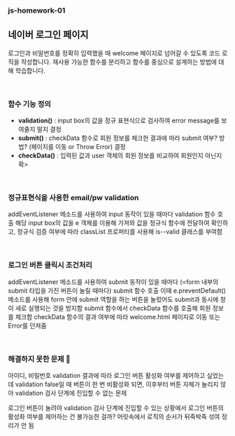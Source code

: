 ### js-homework-01

## 네이버 로그인 페이지
로그인과 비밀번호를 정확히 입력했을 때 welcome 페이지로 넘어갈 수 있도록 코드 로직을 작성합니다.
재사용 가능한 함수를 분리하고 함수를 중심으로 설계하는 방법에 대해 학습합니다.

<br>

### 함수 기능 정의
- **validation()**
  : input box의 값을 정규 표현식으로 검사하여 error message를 보여줄지 말지 결정
- **submit()**
  : checkData 함수로 회원 정보를 체크한 결과에 따라 submit 여부? 방법? (페이지를 이동 or Throw Error) 결정
- **checkData()**
  : 입력된 값과 user 객체의 회원 정보를 비교하여 회원인지 아닌지 확>

<br>

### 정규표현식을 사용한 email/pw validation
addEventListener 메소드를 사용하여 input 동작이 있을 때마다 validation 함수 호출
해당 input box의 값을 e 객체를 이용해 가져와 값을 정규식 함수에 전달하여 확인하고, 정규식 검증 여부에 따라 classList 프로퍼티를 사용해 is--valid 클래스를 부여함

<br>

### 로그인 버튼 클릭시 조건처리
addEventListener 메소드를 사용하여 submit 동작이 있을 때마다 (=form 내부의 submit 타입을 가진 버튼이 눌릴 때마다) submit 함수 호출
이때 e.preventDefault() 메소드를 사용해 form 안에 submit 역할을 하는 버튼을 눌렀어도 submit과 동시에 창이 새로 실행되는 것을 방지함
submit 함수에서 checkData 함수를 호출해 회원 정보를 체크함
checkData 함수의 결과 여부에 따라 welcome.html 페이지로 이동 또는 Error를 던져줌

<br>

### 해결하지 못한 문제 🤔
아이디, 비밀번호 validation 결과에 따라 로그인 버튼 활성화 여부를 제어하고 싶었는데
validation false일 때 버튼이 한 번 비활성화 되면, 이후부터 버튼 자체가 눌리지 않아 validation 검사 단계에 진입할 수 없는 문제

로그인 버튼이 눌려야 validation 검사 단계에 진입할 수 있는 상황에서 로그인 버튼의 활성화 여부를 제어하는 건 불가능한 걸까?
머릿속에서 로직의 순서가 뒤죽박죽 섞여 정리가 안 됨
